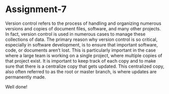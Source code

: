 # Assignment-7

Version control refers to the process of handling and organizing numerous versions and copies of document files, software, and many other projects. In fact, version control is used in numerous cases to manage these collections of data. The primary reason why version control is so critical, especially in software development, is to ensure that important software, code, or documents aren’t lost. This is particularly important in the case where a large team is working on a single project, where multiple copies of that project exist. It is important to keep track of each copy and to make sure that there is a centralize copy that gets updated. This centralized copy, also often referred to as the root or master branch, is where updates are permanently made. 

Well done!
